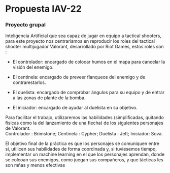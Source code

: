 # Propuesta IAV-22
### Proyecto grupal

Inteligencia Artificial que sea capaz de jugar en equipo a tactical shooters, para este proyecto nos centrariamos en reproducir los roles del tactical shooter multijugador Valorant, desarrollado por Riot Games, estos roles son :

- El controlador: encargado de colocar humos en el mapa para cancelar la visión del enemigo.

- El centinela: encargado de preveer flanqueos del enemigo y de contrarestarlos.

- El duelista: encargado de comprobar ángulos para su equipo y de entrar a las zonas de plante de la bomba.

- El iniciador: encargado de ayudar al duelista en su objetivo.

Para facilitar el trabajo, utilizaremos las habilidades (simplificadas, quitando físicas como la del lanzamiento de una flecha) de los siguientes personajes de Valorant.<br> Controlador : Brimstone; Centinela : Cypher; Duelista : Jett; Iniciador: Sova.

El objetivo final de la práctica es que los personajes se comuniquen entre si, utilicen sus habilidades de forma coordinada y, si tuviesemos tiempo, implementar un machine learning en el que los personajes aprendan, donde se colcoan sus enemigos, como juegan sus compañeros, y que tácticas les son mñas y menos efectivas
